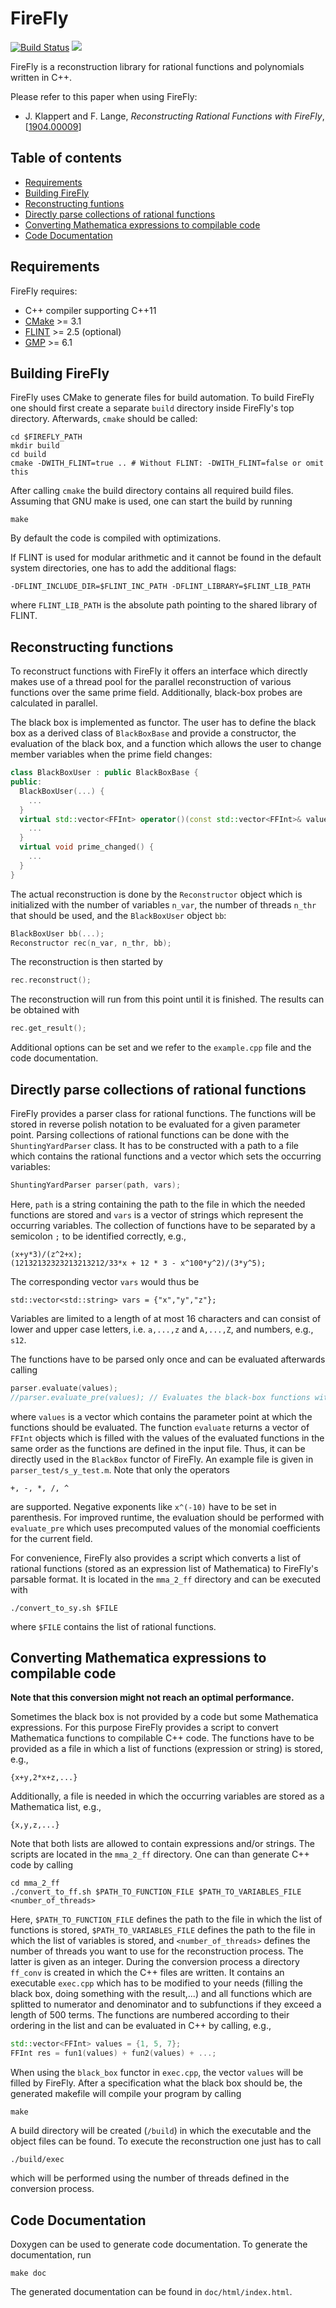 # FireFly

[![Build Status](https://travis-ci.org/jklappert/FireFly.svg?branch=master)](https://travis-ci.org/jklappert/FireFly) [![](https://img.shields.io/github/tag/jklappert/firefly)](https://gitlab.com/firefly-library/firefly/-/tags/1.2.1)

FireFly is a reconstruction library for rational functions and polynomials written in C++.

Please refer to this paper when using FireFly:
* J. Klappert and F. Lange, *Reconstructing Rational Functions with FireFly*, [[1904.00009](https://arxiv.org/abs/1904.00009)]

## Table of contents
* [Requirements](#requirements)
* [Building FireFly](#building-firefly)
* [Reconstructing funtions](#reconstructing-functions)
* [Directly parse collections of rational functions](#directly-parse-collections-of-rational-functions)
* [Converting Mathematica expressions to compilable code](##converting-mathematica-expressions-to-compilable-code)
* [Code Documentation](#code-documentation)

## Requirements
FireFly requires:
* C++ compiler supporting C++11
* [CMake](https://cmake.org/) >= 3.1
* [FLINT](http://www.flintlib.org/) >= 2.5 (optional)
* [GMP](https://gmplib.org/) >= 6.1

## Building FireFly
FireFly uses CMake to generate files for build automation. To build FireFly one should first create a separate `build` directory inside FireFly's top directory. Afterwards, `cmake` should be called:

```
cd $FIREFLY_PATH
mkdir build
cd build
cmake -DWITH_FLINT=true .. # Without FLINT: -DWITH_FLINT=false or omit this
```

After calling `cmake` the build directory contains all required build files. Assuming that GNU make is used, one can start the build by running

```
make
```

By default the code is compiled with optimizations.

If FLINT is used for modular arithmetic and it cannot be found in the default system directories, one has to add the additional flags:

```
-DFLINT_INCLUDE_DIR=$FLINT_INC_PATH -DFLINT_LIBRARY=$FLINT_LIB_PATH
```

where `FLINT_LIB_PATH` is the absolute path pointing to the shared library of FLINT.


## Reconstructing functions
To reconstruct functions with FireFly it offers an interface which directly makes use of a thread pool for the parallel reconstruction of various functions over the same prime field. Additionally, black-box probes are calculated in parallel.

The black box is implemented as functor. The user has to define the black box as a derived class of `BlackBoxBase` and provide a constructor, the evaluation of the black box, and a function which allows the user to change member variables when the prime field changes:

```cpp
class BlackBoxUser : public BlackBoxBase {
public:
  BlackBoxUser(...) {
    ...
  }
  virtual std::vector<FFInt> operator()(const std::vector<FFInt>& values) {
    ...
  }
  virtual void prime_changed() {
    ...
  }
}
```

The actual reconstruction is done by the `Reconstructor` object which is initialized with the number of variables `n_var`, the number of threads `n_thr` that should be used, and the `BlackBoxUser` object `bb`:

```cpp
BlackBoxUser bb(...);
Reconstructor rec(n_var, n_thr, bb);
```

The reconstruction is then started by

```cpp
rec.reconstruct();
```

The reconstruction will run from this point until it is finished. The results can be obtained with

```cpp
rec.get_result();
```

Additional options can be set and we refer to the `example.cpp` file and the code documentation.


## Directly parse collections of rational functions
FireFly provides a parser class for rational functions. The functions will be stored in reverse polish notation to be evaluated for a given parameter point. Parsing collections of rational functions can be done with the `ShuntingYardParser` class. It has to be constructed with a path to a file which contains the rational functions and a vector which sets the occurring variables:

```cpp
ShuntingYardParser parser(path, vars);
```

Here, `path` is a string containing the path to the file in which the needed functions are stored and `vars` is a vector of strings which represent the occurring variables. The collection of functions have to be separated by a semicolon `;` to be identified correctly, e.g.,

```
(x+y*3)/(z^2+x);
(12132132323213213212/33*x + 12 * 3 - x^100*y^2)/(3*y^5);
```

The corresponding vector `vars` would thus be

```
std::vector<std::string> vars = {"x","y","z"};
```

Variables are limited to a length of at most 16 characters and can consist of lower and upper case letters, i.e. `a,...,z` and `A,...,Z`, and numbers, e.g., `s12`.

The functions have to be parsed only once and can be evaluated afterwards calling

```cpp
parser.evaluate(values);
//parser.evaluate_pre(values); // Evaluates the black-box functions with precomputed values (faster than evaluate()). Requires parser.precompute_tokens() after the field has changed.
```

where `values` is a vector which contains the parameter point at which the functions should be evaluated. The function `evaluate` returns a vector of `FFInt` objects which is filled with the values of the evaluated functions in the same order as the functions are defined in the input file. Thus, it can be directly used in the `BlackBox` functor of FireFly. An example file is given in `parser_test/s_y_test.m`. Note that only the operators

```
+, -, *, /, ^
```

are supported. Negative exponents like `x^(-10)` have to be set in parenthesis. For improved runtime, the evaluation should be performed with `evaluate_pre` which uses precomputed values of the monomial coefficients for the current field.

For convenience, FireFly also provides a script which converts a list of rational functions (stored as an expression list of Mathematica) to FireFly's parsable format. It is located in the `mma_2_ff` directory and can be executed with

```
./convert_to_sy.sh $FILE
```

where `$FILE` contains the list of rational functions.


## Converting Mathematica expressions to compilable code
**Note that this conversion might not reach an optimal performance.**

Sometimes the black box is not provided by a code but some Mathematica expressions. For this purpose FireFly provides a script to convert Mathematica functions to compilable C++ code. The functions have to be provided as a file in which a list of functions (expression or string) is stored, e.g.,

```
{x+y,2*x+z,...}
```

Additionally, a file is needed in which the occurring variables are stored as a Mathematica list, e.g.,

```
{x,y,z,...}
```

Note that both lists are allowed to contain expressions and/or strings. The scripts are located in the `mma_2_ff` directory. One can than generate C++ code by calling

```
cd mma_2_ff
./convert_to_ff.sh $PATH_TO_FUNCTION_FILE $PATH_TO_VARIABLES_FILE <number_of_threads>
```

Here, `$PATH_TO_FUNCTION_FILE` defines the path to the file in which the list of functions is stored, `$PATH_TO_VARIABLES_FILE` defines the path to the file in which the list of variables is stored, and `<number_of_threads>` defines the number of threads you want to use for the reconstruction process. The latter is given as an integer. During the conversion process a directory `ff_conv` is created in which the C++ files are written. It contains an executable `exec.cpp` which has to be modified to your needs (filling the black box, doing something with the result,...) and all functions which are splitted to numerator and denominator and to subfunctions if they exceed a length of 500 terms. The functions are numbered according to their ordering in the list and can be evaluated in C++ by calling, e.g.,

```cpp
std::vector<FFInt> values = {1, 5, 7};
FFInt res = fun1(values) + fun2(values) + ...;
```

When using the `black_box` functor in `exec.cpp`, the vector `values` will be filled by FireFly. After a specification what the black box should be, the generated makefile will compile your program by calling

```
make
```

A build directory will be created (`/build`) in which the executable and the object files can be found. To execute the reconstruction one just has to call

```
./build/exec
```

which will be performed using the number of threads defined in the conversion process.


## Code Documentation
Doxygen can be used to generate code documentation. To generate the documentation, run

```
make doc
```

The generated documentation can be found in `doc/html/index.html`.

